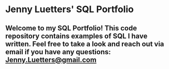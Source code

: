 # Jenny Luetters' SQL Portfolio

## Welcome to my SQL Portfolio! This code repository contains examples of SQL I have written. Feel free to take a look and reach out via email if you have any questions: Jenny.Luetters@gmail.com
